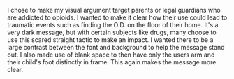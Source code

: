 I chose to make my visual argument target parents or legal guardians who are addicted to opioids. I wanted to make it clear how their use could lead to traumatic events such as finding the O.D. on the floor of their home. It's a very dark message, but with certain subjects like drugs, many choose to use this scared straight tactic to make an impact. I wanted there to be a large contrast between the font and background to help the message stand out. I also made use of blank space to then have only the users arm and their child's foot distinctly in frame. This again makes the message more clear. 
